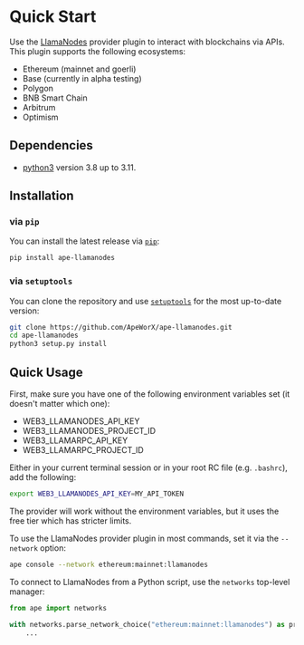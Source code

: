 # Quick Start

Use the [LlamaNodes](https://llamanodes.com/) provider plugin to interact with blockchains via APIs.
This plugin supports the following ecosystems:

- Ethereum (mainnet and goerli)
- Base (currently in alpha testing)
- Polygon
- BNB Smart Chain
- Arbitrum
- Optimism

## Dependencies

- [python3](https://www.python.org/downloads) version 3.8 up to 3.11.

## Installation

### via `pip`

You can install the latest release via [`pip`](https://pypi.org/project/pip/):

```bash
pip install ape-llamanodes
```

### via `setuptools`

You can clone the repository and use [`setuptools`](https://github.com/pypa/setuptools) for the most up-to-date version:

```bash
git clone https://github.com/ApeWorX/ape-llamanodes.git
cd ape-llamanodes
python3 setup.py install
```

## Quick Usage

First, make sure you have one of the following environment variables set (it doesn't matter which one):

- WEB3_LLAMANODES_API_KEY
- WEB3_LLAMANODES_PROJECT_ID
- WEB3_LLAMARPC_API_KEY
- WEB3_LLAMARPC_PROJECT_ID

Either in your current terminal session or in your root RC file (e.g. `.bashrc`), add the following:

```bash
export WEB3_LLAMANODES_API_KEY=MY_API_TOKEN
```

The provider will work without the environment variables, but it uses the free tier which has stricter limits.

To use the LlamaNodes provider plugin in most commands, set it via the `--network` option:

```bash
ape console --network ethereum:mainnet:llamanodes
```

To connect to LlamaNodes from a Python script, use the `networks` top-level manager:

```python
from ape import networks

with networks.parse_network_choice("ethereum:mainnet:llamanodes") as provider:
    ...
```
